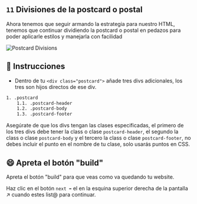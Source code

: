 ## `11` Divisiones de la postcard o postal

Ahora tenemos que seguir armando la estrategia para nuestro HTML, tenemos que continuar dividiendo la postcard o postal en pedazos para poder aplicarle estilos y manejarla con facilidad

![Postcard Divisions](../../assets/11-postcard-divisions.gif?raw=true)

## 📝 Instrucciones 

- Dentro de tu `<div class="postcard">` añade tres divs adicionales, los tres son hijos directos de ese div.

```txt
1. .postcard
    1.1. .postcard-header
    1.2. .postcard-body
    1.3. .postcard-footer
```

Asegúrate de que los divs tengan las clases especificadas, el primero de los tres divs debe tener la class o clase `postcard-header`, el segundo la class o clase `postcard-body` y el tercero la class o clase `postcard-footer`, no debes incluir el punto en el nombre de tu clase, solo usarás puntos en CSS.

## 😄 Apreta el botón "build"

Apreta el botón "build" para que veas como va quedando tu website.

Haz clic en el botón `next ➡` el en la esquina superior derecha de la pantalla  ↗ cuando estes list@ para continuar.